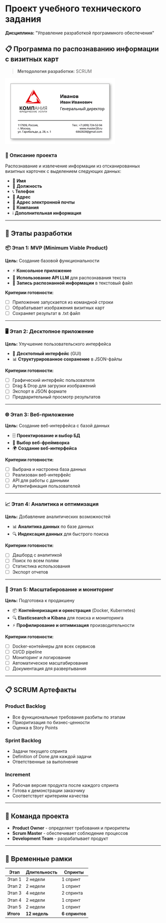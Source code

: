 # Проект учебного технического задания

**Дисциплина:** "Управление разработкой программного обеспечения"

## 📋 Программа по распознаванию информации с визитных карт

> **Методология разработки:** SCRUM

![Визитная карта](image.png)

### 🎯 Описание проекта

Распознавание и извлечение информации из отсканированных визитных карточек с выделением следующих данных:

- 👤 **Имя**
- 💼 **Должность**
- 📞 **Телефон**
- 📍 **Адрес**
- 📧 **Адрес электронной почты**
- 🏢 **Компания**
- ℹ️ **Дополнительная информация**

---

## 🚀 Этапы разработки

### 📦 Этап 1: MVP (Minimum Viable Product)

**Цель:** Создание базовой функциональности

- ⚡ **Консольное приложение**
- 🤖 **Использование API LLM** для распознавания текста
- 📄 **Запись распознанной информации** в текстовый файл

**Критерии готовности:**
- [ ] Приложение запускается из командной строки
- [ ] Обрабатывает изображения визитных карт
- [ ] Сохраняет результат в .txt файл

---

### 🖥️ Этап 2: Десктопное приложение

**Цель:** Улучшение пользовательского интерфейса

- 🎨 **Десктопный интерфейс** (GUI)
- 📊 **Структурированное сохранение** в JSON-файлы

**Критерии готовности:**
- [ ] Графический интерфейс пользователя
- [ ] Drag & Drop для загрузки изображений
- [ ] Экспорт в JSON формате
- [ ] Предварительный просмотр результатов

---

### 🌐 Этап 3: Веб-приложение

**Цель:** Создание веб-интерфейса с базой данных

- 🗄️ **Проектирование и выбор БД**
- 🔧 **Выбор веб-фреймворка**
- 🌍 **Создание веб-интерфейса**

**Критерии готовности:**
- [ ] Выбрана и настроена база данных
- [ ] Реализован веб-интерфейс
- [ ] API для работы с данными
- [ ] Аутентификация пользователей

---

### 📈 Этап 4: Аналитика и оптимизация

**Цель:** Добавление аналитических возможностей

- 📊 **Аналитика данных** по базе данных
- 🔍 **Индексация данных** для быстрого поиска

**Критерии готовности:**
- [ ] Дашборд с аналитикой
- [ ] Поиск по всем полям
- [ ] Статистика использования
- [ ] Экспорт отчетов

---

### 🐳 Этап 5: Масштабирование и мониторинг

**Цель:** Подготовка к продакшену

- 📦 **Контейнеризация и оркестрация** (Docker, Kubernetes)
- 🔍 **Elasticsearch и Kibana** для поиска и мониторинга
- ⚡ **Профилирование и оптимизация** производительности

**Критерии готовности:**
- [ ] Docker-контейнеры для всех сервисов
- [ ] CI/CD pipeline
- [ ] Мониторинг и логирование
- [ ] Автоматическое масштабирование
- [ ] Документация для развертывания

---

## 📋 SCRUM Артефакты

### Product Backlog
- Все функциональные требования разбиты по этапам
- Приоритизация по бизнес-ценности
- Оценка в Story Points

### Sprint Backlog
- Задачи текущего спринта
- Definition of Done для каждой задачи
- Ответственные за выполнение

### Increment
- Рабочая версия продукта после каждого спринта
- Готова к демонстрации заказчику
- Соответствует критериям качества

---

## 👥 Команда проекта

- **Product Owner** - определяет требования и приоритеты
- **Scrum Master** - обеспечивает соблюдение процессов
- **Development Team** - разрабатывает продукт

---

## 📅 Временные рамки

| Этап | Длительность | Спринты |
|------|-------------|----------|
| Этап 1 | 2 недели | 1 спринт |
| Этап 2 | 2 недели | 1 спринт |
| Этап 3 | 4 недели | 2 спринта |
| Этап 4 | 2 недели | 1 спринт |
| Этап 5 | 2 недели | 1 спринт |
| **Итого** | **12 недель** | **6 спринтов** |



